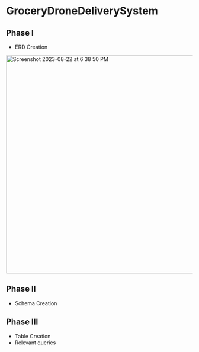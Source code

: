 # GroceryDroneDeliverySystem

## Phase I 
* ERD Creation
<img width="589" alt="Screenshot 2023-08-22 at 6 38 50 PM" src="https://github.com/fxie48/GroceryDroneDeliverySystem/assets/72349641/ee636e7c-c5e8-4f40-8110-00fd436450d6">

## Phase II
* Schema Creation

## Phase III 
* Table Creation
* Relevant queries


